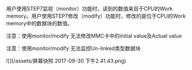 用户使用STEP7监视（monitor）功能时，读到的数值来自于CPU的Work memory。用户使用STEP7修改（modify）功能时，修改的是位于CPU的Work memory中的数据块的数值。

注意：使用monitor/modify 无法修改MMC卡中的initial value及Actual value

注意：使用monitor/modify 无法监控Un-linked类型数据块

![](/assets/屏幕快照 2017-09-30 下午2.41.43.png)

